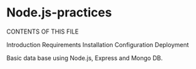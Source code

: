 # Node.js-practices

CONTENTS OF THIS FILE

Introduction Requirements Installation Configuration Deployment

Basic data base using Node.js, Express and Mongo DB.

